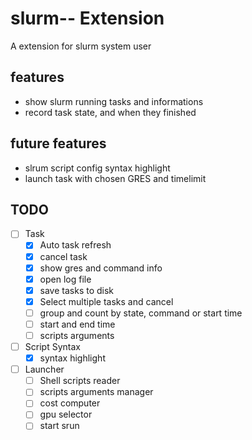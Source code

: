 # slurm-- Extension

A extension for slurm system user

## features

- show slurm running tasks and informations
- record task state, and when they finished

## future features

- slrum script config syntax highlight
- launch task with chosen GRES and timelimit

## TODO

- [ ] Task
  - [X] Auto task refresh
  - [X] cancel task
  - [X] show gres and command info
  - [X] open log file
  - [X] save tasks to disk
  - [X] Select multiple tasks and cancel
  - [ ] group and count by state, command or start time
  - [ ] start and end time
  - [ ] scripts arguments
- [ ] Script Syntax
  - [X] syntax highlight
- [ ] Launcher
  - [ ] Shell scripts reader
  - [ ] scripts arguments manager
  - [ ] cost computer
  - [ ] gpu selector
  - [ ] start srun

